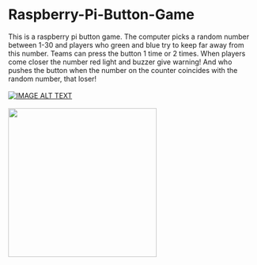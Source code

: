 # Raspberry-Pi-Button-Game

This is a raspberry pi button game. The computer picks a random number between 1-30 and players who green and blue try to keep far away from this number. Teams can press the button 1 time or 2 times. When players come closer the number red light and buzzer give warning! And who pushes the button when the number on the counter coincides with the random number, that loser!
<br><br>
[![IMAGE ALT TEXT](https://user-images.githubusercontent.com/70167500/111329738-65fdcd80-8680-11eb-8aa7-f6ab1deaa127.png)](https://www.youtube.com/watch?v=ZM3R0nIEOJI "Raspberry Pi Button GAME !")
<br><br>
<img src="https://user-images.githubusercontent.com/70167500/111329217-04d5fa00-8680-11eb-8c32-9a11cae2195c.PNG" width=300>
